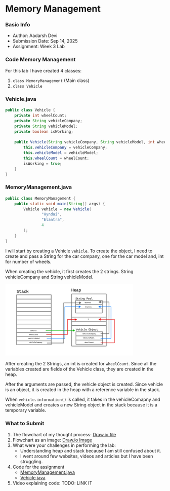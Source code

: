 # Memory Management

### Basic Info
- Author: Aadarsh Devi
- Submission Date: Sep 14, 2025
- Assignment: Week 3 Lab

### Code Memory Management

For this lab I have created 4 classes:
1. `class MemoryManagement` (Main class)
4. `class Vehicle`

### Vehicle.java
```java
public class Vehicle {
    private int wheelCount;
    private String vehicleCompany;
    private String vehicleModel;
    private boolean isWorking;

    public Vehicle(String vehicleCompany, String vehicleModel, int wheelCount) {
        this.vehicleCompany = vehicleCompany;
        this.vehicleModel = vehicleModel;
        this.wheelCount = wheelCount;
        isWorking = true;
    }
}
```
### MemoryManagement.java
```java
public class MemoryManagement {
    public static void main(String[] args) {
        Vehicle vehicle = new Vehicle(
                "Hyndai",
                "Elantra",
                4
        );
    }
}
```
I will start by creating a Vehicle `vehicle`. To create the object, I need to create and pass a String for the
car company, one for the car model and, int for number of wheels.

When creating the vehicle, it first creates the 2 strings. String vehicleCompany and String vehicleModel.

<img width="80%" alt="image" src="https://github.com/AadarshDevi/CISC191/blob/main/Week3/compsci.png">

After creating the 2 Strings, an int is created for `wheelCount`. Since all the variables
created are fields of the Vehicle class, they are created in the heap.

After the arguments are passed, the vehicle object is created. Since vehicle is an object,
it is created in the heap with a reference variable in the stack.

When `vehicle.information()` is called, it takes in the vehicleComapny and vehicleModel
and creates a new String object in the stack because it is a temporary variable.

### What to Submit
1. The flowchart of my thought process: [Draw.io file](memeory_management_flowchart.drawio)
2. Flowchart as an image: [Draw.io Image](memeory_management_flowchart_image.png)
3. What were your challenges in performing the lab:
   - Understanding heap and stack because I am still confused about it.
   - I went around few websites, videos and articles but I have been struggling.
5. Code for the assignment
   - [MemoryManagement.java](MemoryManagement.java)
   - [Vehicle.java](Vehicle.java)
6. Video explaining code: TODO: LINK IT
